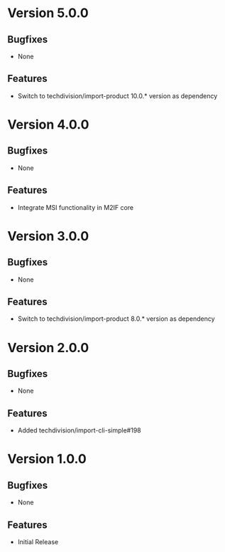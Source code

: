 # Version 5.0.0

## Bugfixes

* None

## Features

* Switch to techdivision/import-product 10.0.* version as dependency

# Version 4.0.0

## Bugfixes

* None

## Features

* Integrate MSI functionality in M2IF core

# Version 3.0.0

## Bugfixes

* None

## Features

* Switch to techdivision/import-product 8.0.* version as dependency

# Version 2.0.0

## Bugfixes

* None

## Features

* Added techdivision/import-cli-simple#198

# Version 1.0.0

## Bugfixes

* None

## Features

* Initial Release
